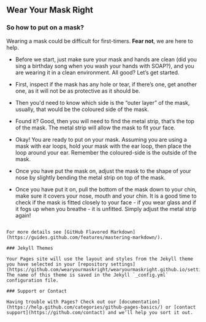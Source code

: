 ## Wear Your Mask Right


### So how to put on a mask? 

Wearing a mask could be difficult for first-timers. **Fear not**, we are here to help.

- Before we start, just make sure your mask and hands are clean (did you sing a birthday song when you wash your hands with SOAP?), and you are wearing it in a clean environment. All good? Let’s get started.

- First, inspect if the mask has any hole or tear, if there’s one, get another one, as it will not be as protective as it should be. 

- Then you'd need to know which side is the “outer layer” of the mask, usually, that would be the coloured side of the mask. 

- Found it? Good, then you will need to find the metal strip, that’s the top of the mask. The metal strip will allow the mask to fit your face. 

- Okay! You are ready to put on your mask. Assuming you are using a mask with ear loops, hold your mask with the ear loop, then place the loop around your ear. Remember the coloured-side is the outside of the mask.

- Once you have put the mask on, adjust the mask to the shape of your nose by slightly bending the metal strip on top of the mask. 

- Once you have put it on, pull the bottom of the mask down to your chin, make sure it covers your nose, mouth and your chin. It is a good time to check if the mask is fitted closely to your face - if you wear glass and if it fogs up when you breathe - it is unfitted. Simply adjust the metal strip again!


```

For more details see [GitHub Flavored Markdown](https://guides.github.com/features/mastering-markdown/).

### Jekyll Themes

Your Pages site will use the layout and styles from the Jekyll theme you have selected in your [repository settings](https://github.com/wearyourmaskright/wearyourmaskright.github.io/settings). The name of this theme is saved in the Jekyll `_config.yml` configuration file.

### Support or Contact

Having trouble with Pages? Check out our [documentation](https://help.github.com/categories/github-pages-basics/) or [contact support](https://github.com/contact) and we’ll help you sort it out.
